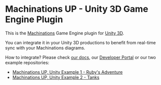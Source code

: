 # Machinations UP - Unity 3D Game Engine Plugin

This is the [Machinations](https://www.machinations.io) Game Engine plugin for [Unity 3D](https://www.unity3d.com).

You can integrate it in your Unity 3D productions to benefit from real-time sync with your Machinations diagrams.

How to integrate? Please check [our docs](https://docs.machinations.io/machinations-up/integration-guide), our [Developer Portal](https://developer.machinations.io) or our two example repositories:

- [Machinations UP, Unity Example 1 - Ruby's Adventure](https://github.com/machinationsio/up-unity-example-rubys-adventure)
- [Machinations UP, Unity Example 2 - Tanks](https://github.com/machinationsio/up-unity-example-tanks-scriptable-objects)
